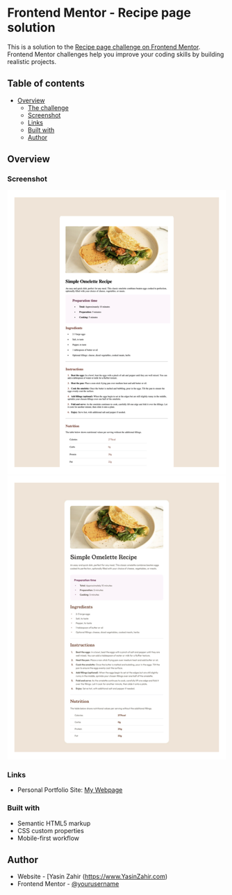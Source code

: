 # Frontend Mentor - Recipe page solution

This is a solution to the [Recipe page challenge on Frontend Mentor](https://www.frontendmentor.io/challenges/recipe-page-KiTsR8QQKm). Frontend Mentor challenges help you improve your coding skills by building realistic projects. 

## Table of contents

- [Overview](#overview)
  - [The challenge](#the-challenge)
  - [Screenshot](#screenshot)
  - [Links](#links)
  - [Built with](#built-with)
  - [Author](#author)


## Overview

### Screenshot

<img src="./cloned-site-image.png" width="600"/>
<img src="./original-site-image.png" width="600"/>

### Links

- Personal Portfolio Site: [My Webpage](https://YasinZahir.com)


### Built with

- Semantic HTML5 markup
- CSS custom properties
- Mobile-first workflow


## Author

- Website - [Yasin Zahir (https://www.YasinZahir.com)
- Frontend Mentor - [@yourusername](https://www.frontendmentor.io/profile/yasojan)